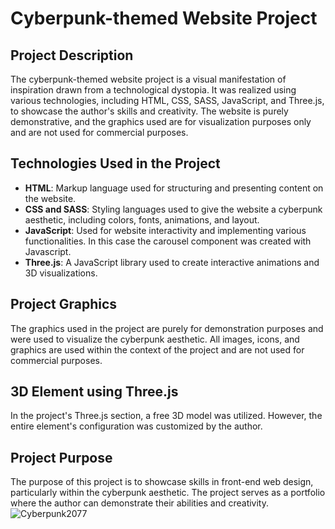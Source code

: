 # Cyberpunk-themed Website Project

## Project Description
The cyberpunk-themed website project is a visual manifestation of inspiration drawn from a technological dystopia. It was realized using various technologies, including HTML, CSS, SASS, JavaScript, and Three.js, to showcase the author's skills and creativity. The website is purely demonstrative, and the graphics used are for visualization purposes only and are not used for commercial purposes.

## Technologies Used in the Project
- **HTML**: Markup language used for structuring and presenting content on the website.
- **CSS and SASS**: Styling languages used to give the website a cyberpunk aesthetic, including colors, fonts, animations, and layout.
- **JavaScript**: Used for website interactivity and implementing various functionalities. In this case the carousel component was created with Javascript.
- **Three.js**: A JavaScript library used to create interactive animations and 3D visualizations.

## Project Graphics
The graphics used in the project are purely for demonstration purposes and were used to visualize the cyberpunk aesthetic. All images, icons, and graphics are used within the context of the project and are not used for commercial purposes.

## 3D Element using Three.js
In the project's Three.js section, a free 3D model was utilized. However, the entire element's configuration was customized by the author.

## Project Purpose
The purpose of this project is to showcase skills in front-end web design, particularly within the cyberpunk aesthetic. The project serves as a portfolio where the author can demonstrate their abilities and creativity.
![Cyberpunk2077](visualization.png)
